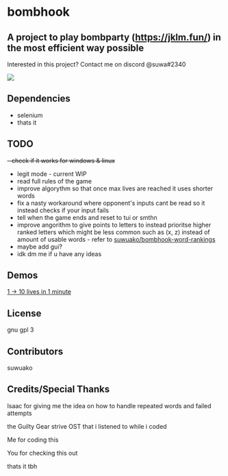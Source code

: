 # bombhook
## A project to play bombparty (https://jklm.fun/) in the most efficient way possible

Interested in this project? Contact me on discord @suwa#2340

<img src="https://cdn.discordapp.com/attachments/879261281473937451/996136411742871572/demo.gif">

## Dependencies

 - selenium 
 - thats it

## TODO
~~- check if it works for windows & linux~~
- legit mode - current WIP
- read full rules of the game
- improve algorythm so that once max lives are reached it uses shorter words 
- fix a nasty workaround where opponent's inputs cant be read so it instead checks if your input fails 
- tell when the game ends and reset to tui or smthn
- improve angorithm to give points to letters to instead prioritse higher ranked letters which might be less common such as (x, z) instead of amount of usable words - refer to <a href="https://github.com/suwuako/bombhook-word-rankings"> suwuako/bombhook-word-rankings </a>
- maybe add gui?
- idk dm me if u have any ideas

## Demos

<a href="https://www.youtube.com/watch?v=9OiR680KXfU">1 -> 10 lives in 1 minute<a>

## License

gnu gpl 3 

## Contributors

suwuako

## Credits/Special Thanks
Isaac for giving me the idea on how to handle repeated words and failed attempts

the Guilty Gear strive OST that i listened to while i coded

Me for coding this

You for checking this out 

thats it tbh
